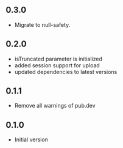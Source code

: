 ## 0.3.0

- Migrate to null-safety.

## 0.2.0

- isTruncated parameter is initialized
- added session support for upload
- updated dependencies to latest versions

## 0.1.1

- Remove all warnings of pub.dev

## 0.1.0

- Initial version
